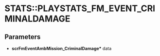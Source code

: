 # STATS::PLAYSTATS_FM_EVENT_CRIMINALDAMAGE

## Parameters
* **scrFmEventAmbMission_CriminalDamage\*** data